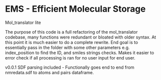 # EMS - Efficient Molecular Storage
Mol_translator lite

The purpose of this code is a full refactoring of the mol_translator codebase, many functions were redundant or bloated with older syntax. At this point it is much easier to do a complete rewrite. End goal is to essentially pass in the folder with some other parameters e.g. index_position to find the ID, and smiles strings checks. Makes it easier to error check if all processing is ran for no user input for end user.

v0.0.1
SDF parsing included - Functionally goes end to end from nmredata.sdf to atoms and pairs dataframe.
